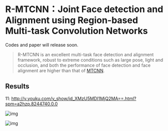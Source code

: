# R-MTCNN：Joint Face detection and Alignment using Region-based Multi-task Convolution Networks
Codes and paper will release soon.

> R-MTCNN is an excellent multi-task face detection and alignment framework, robust to extreme conditions such as large pose, light and occlusion, and both the performance of face detection and face alignment are higher than that of [MTCNN](https://arxiv.org/ftp/arxiv/papers/1604/1604.02878.pdf).

## Results

11: http://v.youku.com/v_show/id_XMzU5MDI1MjQ2MA==.html?spm=a2hzp.8244740.0.0

![img](https://github.com/AresGao/R-MTCNN-Joint-Face-detection-and-Alignment-using-Region-based-multi-task-convolution-networks/blob/master/2_Demonstration_Demonstration_Or_Protest_2_58.jpg?raw=true)


![img](https://github.com/AresGao/R-MTCNN-Joint-Face-detection-and-Alignment-using-Region-based-multi-task-convolution-networks/blob/master/2_Demonstration_Political_Rally_2_695.jpg?raw=true)


